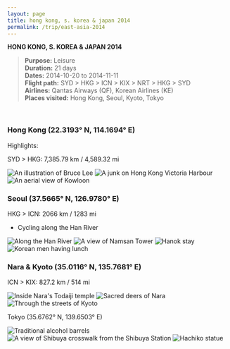 ```yaml
---
layout: page
title: hong kong, s. korea & japan 2014
permalink: /trip/east-asia-2014
---
```


<b>HONG KONG, S. KOREA & JAPAN 2014</b>

<blockquote>
<b>Purpose:</b> Leisure<br />
<b>Duration:</b> 21 days<br />
<b>Dates:</b> 2014-10-20 to 2014-11-11<br />
<b>Flight path:</b> SYD > HKG > ICN > KIX > NRT > HKG > SYD <br />
<b>Airlines:</b> Qantas Airways (QF), Korean Airlines (KE)<br />
<b>Places visited:</b> Hong Kong, Seoul, Kyoto, Tokyo
</blockquote>

<br />

### Hong Kong (22.3193° N, 114.1694° E)

Highlights:

 SYD > HKG: 7,385.79 km / 4,589.32 mi

<img src="/assets/2014-hk-001.jpg" alt="An illustration of Bruce Lee">

<img src="/assets/2014-hk-002.jpg" alt="A junk on Hong Kong Victoria Harbour">

<img src="/assets/2014-hk-003.jpg" alt="An aerial view of Kowloon">

<br />

### Seoul (37.5665° N, 126.9780° E)

HKG > ICN: 2066 km / 1283 mi

- Cycling along the Han River

<img src="/assets/2014-skorea-001.jpg" alt="Along the Han River">

<img src="/assets/2014-skorea-002.jpg" alt="A view of Namsan Tower">

<img src="/assets/2014-skorea-003.jpg" alt="Hanok stay">

<img src="/assets/2014-skorea-004.jpg" alt="Korean men having lunch">

<br />

### Nara & Kyoto (35.0116° N, 135.7681° E)

ICN > KIX: 827.2 km / 514 mi

<img src="/assets/2014-nara-001.jpg" alt="Inside Nara's Todaiji temple">

<img src="/assets/2014-nara-002.jpg" alt="Sacred deers of Nara">

<img src="/assets/2014-kyoto-002.jpg" alt="Through the streets of Kyoto">

<br />

Tokyo (35.6762° N, 139.6503° E)

<img src="/assets/2014-tokyo-001.jpg" alt="Traditional alcohol barrels">

<img src="/assets/2014-tokyo-002.jpg" alt="A view of Shibuya crosswalk from the Shibuya Station">

<img src="/assets/2014-tokyo-003.jpg" alt="Hachiko statue">

<style>
  .wrapper {
    max-width: 58em;
  }
</style>